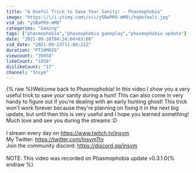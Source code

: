 ```yaml
---
title: "A Useful Trick to Save Your Sanity! - Phasmophobia"
image: "https:\/\/i.ytimg.com\/vi\/ySBaPR9-mM0\/hqdefault.jpg"
vid_id: "ySBaPR9-mM0"
categories: "Gaming"
tags: ["phasmophobia","phasmophobia gameplay","phasmophobia update"]
date: "2021-09-26T04:24:04+03:00"
vid_date: "2021-09-23T11:00:21Z"
duration: "PT20M43S"
viewcount: "39458"
likeCount: "1858"
dislikeCount: "17"
channel: "Insym"
---
```

{% raw %}Welcome back to Phasmophobia! In this video I show you a very useful trick to save your sanity during a hunt! This can also come in very handy to figure out if you're dealing with an early hunting ghost! This trick won't work forever because they're planning on fixing it in the next big update, but until then this is very useful and I hope you learned something! Much love and see you during the streams :D<br /><br />I stream every day on <a rel="nofollow" target="blank" href="https://www.twitch.tv/insym">https://www.twitch.tv/insym</a><br />My Twitter: <a rel="nofollow" target="blank" href="https://twitter.com/InsymTtv">https://twitter.com/InsymTtv</a><br />Join the community discord: <a rel="nofollow" target="blank" href="https://discord.gg/insym">https://discord.gg/insym</a><br /><br />NOTE: This video was recorded on Phasmophobia update v0.3.1.0{% endraw %}
